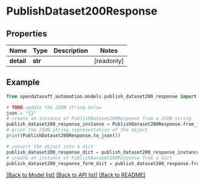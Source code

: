 # PublishDataset200Response


## Properties

Name | Type | Description | Notes
------------ | ------------- | ------------- | -------------
**detail** | **str** |  | [readonly] 

## Example

```python
from opendatasoft_automation.models.publish_dataset200_response import PublishDataset200Response

# TODO update the JSON string below
json = "{}"
# create an instance of PublishDataset200Response from a JSON string
publish_dataset200_response_instance = PublishDataset200Response.from_json(json)
# print the JSON string representation of the object
print(PublishDataset200Response.to_json())

# convert the object into a dict
publish_dataset200_response_dict = publish_dataset200_response_instance.to_dict()
# create an instance of PublishDataset200Response from a dict
publish_dataset200_response_form_dict = publish_dataset200_response.from_dict(publish_dataset200_response_dict)
```
[[Back to Model list]](../README.md#documentation-for-models) [[Back to API list]](../README.md#documentation-for-api-endpoints) [[Back to README]](../README.md)


